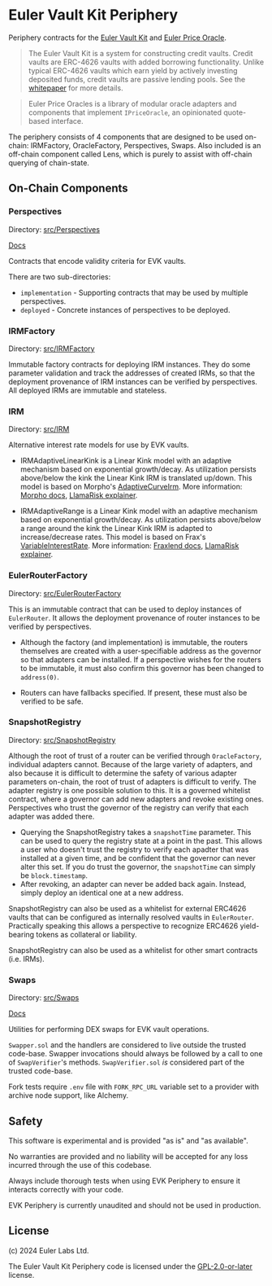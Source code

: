 # Euler Vault Kit Periphery

Periphery contracts for the [Euler Vault Kit](https://github.com/euler-xyz/euler-vault-kit) and [Euler Price Oracle](https://github.com/euler-xyz/euler-price-oracle).

> The Euler Vault Kit is a system for constructing credit vaults. Credit vaults are ERC-4626 vaults with added borrowing functionality. Unlike typical ERC-4626 vaults which earn yield by actively investing deposited funds, credit vaults are passive lending pools. See the [whitepaper](https://docs.euler.finance/euler-vault-kit-white-paper/) for more details.

> Euler Price Oracles is a library of modular oracle adapters and components that implement `IPriceOracle`, an opinionated quote-based interface.

The periphery consists of 4 components that are designed to be used on-chain: IRMFactory, OracleFactory, Perspectives, Swaps. Also included is an off-chain component called Lens, which is purely to assist with off-chain querying of chain-state.

## On-Chain Components

### Perspectives

Directory: [src/Perspectives](src/Perspectives)

[Docs](https://docs.euler.finance/euler-vault-kit-white-paper/#perspectives)

Contracts that encode validity criteria for EVK vaults.

There are two sub-directories:

- `implementation` - Supporting contracts that may be used by multiple perspectives.
- `deployed` - Concrete instances of perspectives to be deployed.

### IRMFactory

Directory: [src/IRMFactory](src/IRMFactory)

Immutable factory contracts for deploying IRM instances. They do some parameter validation and track the addresses of created IRMs, so that the deployment provenance of IRM instances can be verified by perspectives. All deployed IRMs are immutable and stateless.

### IRM

Directory: [src/IRM](src/IRM)

Alternative interest rate models for use by EVK vaults.

- IRMAdaptiveLinearKink is a Linear Kink model with an adaptive mechanism based on exponential growth/decay. As utilization persists above/below the kink the Linear Kink IRM is translated up/down. This model is based on Morpho's [AdaptiveCurveIrm](https://github.com/morpho-org/morpho-blue-irm/blob/8242d5d0414b75368f150d251b518a6c9cf797af/src/adaptive-curve-irm/AdaptiveCurveIrm.sol). More information: [Morpho docs](https://docs.morpho.org/morpho/contracts/irm/adaptive-curve-irm/), [LlamaRisk explainer](https://www.llamarisk.com/research/morph-crvusd-vault-irm).

- IRMAdaptiveRange is a Linear Kink model with an adaptive mechanism based on exponential growth/decay. As utilization persists above/below a range around the kink the Linear Kink IRM is adapted to increase/decrease rates. This model is based on Frax's [VariableInterestRate](https://github.com/FraxFinance/fraxlend/blob/f474378c87910f23e3bb135c0e42057afee573b7/src/contracts/VariableInterestRate.sol). More information: [Fraxlend docs](https://docs.frax.finance/fraxlend/advanced-concepts/interest-rates#variable-rate-v2-interest-rate), [LlamaRisk explainer](https://www.llamarisk.com/research/sturdy-crvusd-aggregator-interest-rate-model-upgrade).

### EulerRouterFactory

Directory: [src/EulerRouterFactory](src/EulerRouterFactory)

This is an immutable contract that can be used to deploy instances of `EulerRouter`. It allows the deployment provenance of router instances to be verified by perspectives.

- Although the factory (and implementation) is immutable, the routers themselves are created with a user-specifiable address as the governor so that adapters can be installed. If a perspective wishes for the routers to be immutable, it must also confirm this governor has been changed to `address(0)`.

- Routers can have fallbacks specified. If present, these must also be verified to be safe.

### SnapshotRegistry

Directory: [src/SnapshotRegistry](src/SnapshotRegistry)

Although the root of trust of a router can be verified through `OracleFactory`, individual adapters cannot. Because of the large variety of adapters, and also because it is difficult to determine the safety of various adapter parameters on-chain, the root of trust of adapters is difficult to verify. The adapter registry is one possible solution to this. It is a governed whitelist contract, where a governor can add new adapters and revoke existing ones. Perspectives who trust the governor of the registry can verify that each adapter was added there.

- Querying the SnapshotRegistry takes a `snapshotTime` parameter. This can be used to query the registry state at a point in the past. This allows a user who doesn't trust the registry to verify each apadter that was installed at a given time, and be confident that the governor can never alter this set. If you do trust the governor, the `snapshotTime` can simply be `block.timestamp`.
- After revoking, an adapter can never be added back again. Instead, simply deploy an identical one at a new address.

SnapshotRegistry can also be used as a whitelist for external ERC4626 vaults that can be configured as internally resolved vaults in `EulerRouter`. Practically speaking this allows a perspective to recognize ERC4626 yield-bearing tokens as collateral or liability.

SnapshotRegistry can also be used as a whitelist for other smart contracts (i.e. IRMs).

### Swaps

Directory: [src/Swaps](src/Swaps)

[Docs](./docs/swaps.md)

Utilities for performing DEX swaps for EVK vault operations.

`Swapper.sol` and the handlers are considered to live outside the trusted code-base. Swapper invocations should always be followed by a call to one of `SwapVerifier`'s methods. `SwapVerifier.sol` _is_ considered part of the trusted code-base.

Fork tests require `.env` file with `FORK_RPC_URL` variable set to a provider with archive node support, like Alchemy.

## Safety

This software is experimental and is provided "as is" and "as available".

No warranties are provided and no liability will be accepted for any loss incurred through the use of this codebase.

Always include thorough tests when using EVK Periphery to ensure it interacts correctly with your code.

EVK Periphery is currently unaudited and should not be used in production.

## License

(c) 2024 Euler Labs Ltd.

The Euler Vault Kit Periphery code is licensed under the [GPL-2.0-or-later](LICENSE) license.
